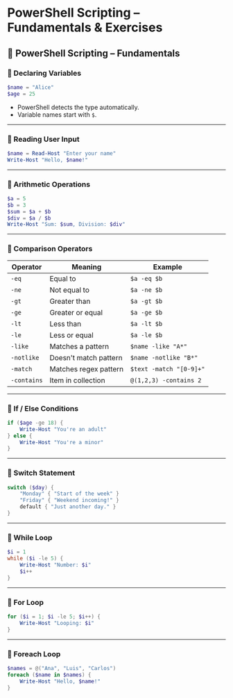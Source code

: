# PowerShell Scripting – Fundamentals & Exercises

## 🧠 PowerShell Scripting – Fundamentals

### 🔹 Declaring Variables
```powershell
$name = "Alice"
$age = 25
```
- PowerShell detects the type automatically.
- Variable names start with `$`.

---

### 🔹 Reading User Input
```powershell
$name = Read-Host "Enter your name"
Write-Host "Hello, $name!"
```

---

### 🔹 Arithmetic Operations
```powershell
$a = 5
$b = 3
$sum = $a + $b
$div = $a / $b
Write-Host "Sum: $sum, Division: $div"
```

---

### 🔹 Comparison Operators

| **Operator** | **Meaning**            | **Example**                  |
|--------------|------------------------|------------------------------|
| `-eq`        | Equal to               | `$a -eq $b`                  |
| `-ne`        | Not equal to           | `$a -ne $b`                  |
| `-gt`        | Greater than           | `$a -gt $b`                  |
| `-ge`        | Greater or equal       | `$a -ge $b`                  |
| `-lt`        | Less than              | `$a -lt $b`                  |
| `-le`        | Less or equal          | `$a -le $b`                  |
| `-like`      | Matches a pattern      | `$name -like "A*"`           |
| `-notlike`   | Doesn't match pattern  | `$name -notlike "B*"`        |
| `-match`     | Matches regex pattern  | `$text -match "[0-9]+"`      |
| `-contains`  | Item in collection     | `@(1,2,3) -contains 2`       |

---

### 🔹 If / Else Conditions
```powershell
if ($age -ge 18) {
    Write-Host "You're an adult"
} else {
    Write-Host "You're a minor"
}
```

---

### 🔹 Switch Statement
```powershell
switch ($day) {
    "Monday" { "Start of the week" }
    "Friday" { "Weekend incoming!" }
    default { "Just another day." }
}
```

---

### 🔹 While Loop
```powershell
$i = 1
while ($i -le 5) {
    Write-Host "Number: $i"
    $i++
}
```

---

### 🔹 For Loop
```powershell
for ($i = 1; $i -le 5; $i++) {
    Write-Host "Looping: $i"
}
```

---

### 🔹 Foreach Loop
```powershell
$names = @("Ana", "Luis", "Carlos")
foreach ($name in $names) {
    Write-Host "Hello, $name!"
}
```
